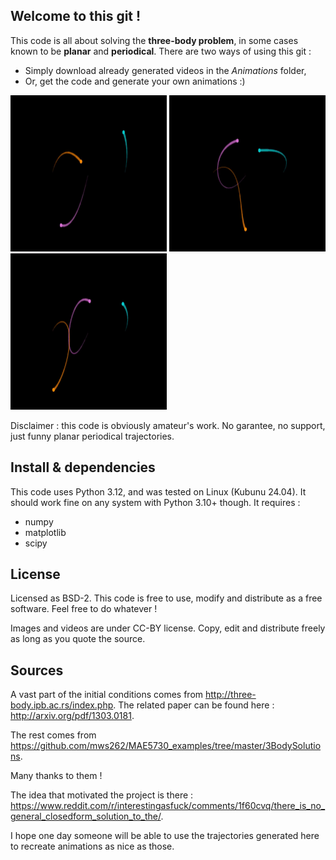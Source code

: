 ## Welcome to this git !
This code is all about solving the **three-body problem**, in some cases known to be **planar** and **periodical**. There are two ways of using this git :
 - Simply download already generated videos in the *Animations* folder,
 - Or, get the code and generate your own animations :)

<img src="https://github.com/nnniels/TriBody/blob/main/gifs/Exemple_8.gif" width="250" height="250"/> <img src="https://github.com/nnniels/TriBody/blob/main/gifs/Exemple_Moth_I.gif" width="250" height="250"/> <img src="https://github.com/nnniels/TriBody/blob/main/gifs/Exemple_Butterfly_II.gif" width="250" height="250"/>

Disclaimer : this code is obviously amateur's work. No garantee, no support, just funny planar periodical trajectories.

## Install & dependencies
This code uses Python 3.12, and was tested on Linux (Kubunu 24.04). It should work fine on any system with Python 3.10+ though.
It requires :
 - numpy
 - matplotlib
 - scipy

## License

Licensed as BSD-2.
This code is free to use, modify and distribute as a free software. Feel free to do whatever !

Images and videos are under CC-BY license. Copy, edit and distribute freely as long as you quote the source.

## Sources

A vast part of the initial conditions comes from http://three-body.ipb.ac.rs/index.php.
The related paper can be found here : http://arxiv.org/pdf/1303.0181.

The rest comes from https://github.com/mws262/MAE5730_examples/tree/master/3BodySolutions.

Many thanks to them !

The idea that motivated the project is there : https://www.reddit.com/r/interestingasfuck/comments/1f60cvq/there_is_no_general_closedform_solution_to_the/.

I hope one day someone will be able to use the trajectories generated here to recreate animations as nice as those.

